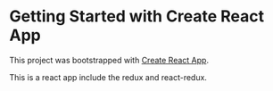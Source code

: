 # Getting Started with Create React App

This project was bootstrapped with [Create React App](https://github.com/facebook/create-react-app).

This is a react app include the redux and react-redux.
